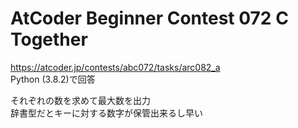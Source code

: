 # AtCoder Beginner Contest 072 C Together  
https://atcoder.jp/contests/abc072/tasks/arc082_a  
Python (3.8.2)で回答  

それぞれの数を求めて最大数を出力  
辞書型だとキーに対する数字が保管出来るし早い
